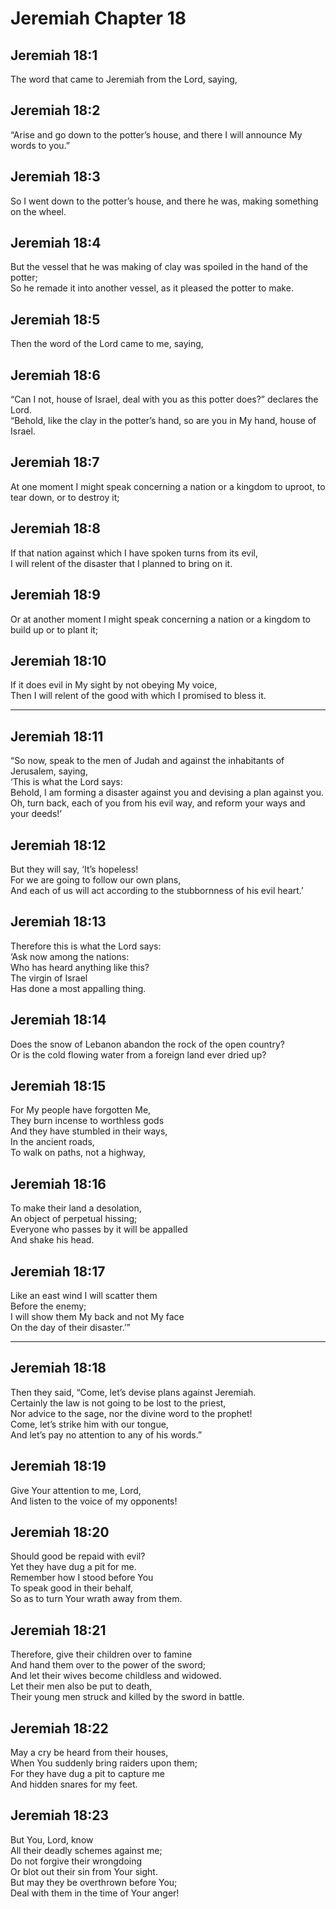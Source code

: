 # Jeremiah Chapter 18

## Jeremiah 18:1  
The word that came to Jeremiah from the Lord, saying,

## Jeremiah 18:2  
“Arise and go down to the potter’s house, and there I will announce My words to you.”

## Jeremiah 18:3  
So I went down to the potter’s house, and there he was, making something on the wheel.

## Jeremiah 18:4  
But the vessel that he was making of clay was spoiled in the hand of the potter;  
So he remade it into another vessel, as it pleased the potter to make.

## Jeremiah 18:5  
Then the word of the Lord came to me, saying,

## Jeremiah 18:6  
“Can I not, house of Israel, deal with you as this potter does?” declares the Lord.  
“Behold, like the clay in the potter’s hand, so are you in My hand, house of Israel.

## Jeremiah 18:7  
At one moment I might speak concerning a nation or a kingdom to uproot, to tear down, or to destroy it;

## Jeremiah 18:8  
If that nation against which I have spoken turns from its evil,  
I will relent of the disaster that I planned to bring on it.

## Jeremiah 18:9  
Or at another moment I might speak concerning a nation or a kingdom to build up or to plant it;

## Jeremiah 18:10  
If it does evil in My sight by not obeying My voice,  
Then I will relent of the good with which I promised to bless it.

---

## Jeremiah 18:11  
“So now, speak to the men of Judah and against the inhabitants of Jerusalem, saying,  
‘This is what the Lord says:  
Behold, I am forming a disaster against you and devising a plan against you.  
Oh, turn back, each of you from his evil way, and reform your ways and your deeds!’

## Jeremiah 18:12  
But they will say, ‘It’s hopeless!  
For we are going to follow our own plans,  
And each of us will act according to the stubbornness of his evil heart.’

## Jeremiah 18:13  
Therefore this is what the Lord says:  
‘Ask now among the nations:  
Who has heard anything like this?  
The virgin of Israel  
Has done a most appalling thing.

## Jeremiah 18:14  
Does the snow of Lebanon abandon the rock of the open country?  
Or is the cold flowing water from a foreign land ever dried up?

## Jeremiah 18:15  
For My people have forgotten Me,  
They burn incense to worthless gods  
And they have stumbled in their ways,  
In the ancient roads,  
To walk on paths, not a highway,

## Jeremiah 18:16  
To make their land a desolation,  
An object of perpetual hissing;  
Everyone who passes by it will be appalled  
And shake his head.

## Jeremiah 18:17  
Like an east wind I will scatter them  
Before the enemy;  
I will show them My back and not My face  
On the day of their disaster.’”

---

## Jeremiah 18:18  
Then they said, “Come, let’s devise plans against Jeremiah.  
Certainly the law is not going to be lost to the priest,  
Nor advice to the sage, nor the divine word to the prophet!  
Come, let’s strike him with our tongue,  
And let’s pay no attention to any of his words.”

## Jeremiah 18:19  
Give Your attention to me, Lord,  
And listen to the voice of my opponents!

## Jeremiah 18:20  
Should good be repaid with evil?  
Yet they have dug a pit for me.  
Remember how I stood before You  
To speak good in their behalf,  
So as to turn Your wrath away from them.

## Jeremiah 18:21  
Therefore, give their children over to famine  
And hand them over to the power of the sword;  
And let their wives become childless and widowed.  
Let their men also be put to death,  
Their young men struck and killed by the sword in battle.

## Jeremiah 18:22  
May a cry be heard from their houses,  
When You suddenly bring raiders upon them;  
For they have dug a pit to capture me  
And hidden snares for my feet.

## Jeremiah 18:23  
But You, Lord, know  
All their deadly schemes against me;  
Do not forgive their wrongdoing  
Or blot out their sin from Your sight.  
But may they be overthrown before You;  
Deal with them in the time of Your anger!
